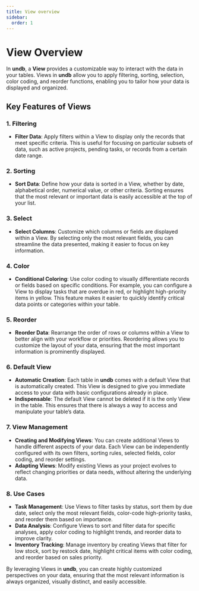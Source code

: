 ```yaml
---
title: View overview
sidebar:
  order: 1
---
```


# View Overview

In **undb**, a **View** provides a customizable way to interact with the data in your tables. Views in **undb** allow you to apply filtering, sorting, selection, color coding, and reorder functions, enabling you to tailor how your data is displayed and organized.

## Key Features of Views

### 1. Filtering

- **Filter Data**: Apply filters within a View to display only the records that meet specific criteria. This is useful for focusing on particular subsets of data, such as active projects, pending tasks, or records from a certain date range.

### 2. Sorting

- **Sort Data**: Define how your data is sorted in a View, whether by date, alphabetical order, numerical value, or other criteria. Sorting ensures that the most relevant or important data is easily accessible at the top of your list.

### 3. Select

- **Select Columns**: Customize which columns or fields are displayed within a View. By selecting only the most relevant fields, you can streamline the data presented, making it easier to focus on key information.

### 4. Color

- **Conditional Coloring**: Use color coding to visually differentiate records or fields based on specific conditions. For example, you can configure a View to display tasks that are overdue in red, or highlight high-priority items in yellow. This feature makes it easier to quickly identify critical data points or categories within your table.

### 5. Reorder

- **Reorder Data**: Rearrange the order of rows or columns within a View to better align with your workflow or priorities. Reordering allows you to customize the layout of your data, ensuring that the most important information is prominently displayed.

### 6. Default View

- **Automatic Creation**: Each table in **undb** comes with a default View that is automatically created. This View is designed to give you immediate access to your data with basic configurations already in place.
- **Indispensable**: The default View cannot be deleted if it is the only View in the table. This ensures that there is always a way to access and manipulate your table’s data.

### 7. View Management

- **Creating and Modifying Views**: You can create additional Views to handle different aspects of your data. Each View can be independently configured with its own filters, sorting rules, selected fields, color coding, and reorder settings.
- **Adapting Views**: Modify existing Views as your project evolves to reflect changing priorities or data needs, without altering the underlying data.

### 8. Use Cases

- **Task Management**: Use Views to filter tasks by status, sort them by due date, select only the most relevant fields, color-code high-priority tasks, and reorder them based on importance.
- **Data Analysis**: Configure Views to sort and filter data for specific analyses, apply color coding to highlight trends, and reorder data to improve clarity.
- **Inventory Tracking**: Manage inventory by creating Views that filter for low stock, sort by restock date, highlight critical items with color coding, and reorder based on sales priority.

By leveraging Views in **undb**, you can create highly customized perspectives on your data, ensuring that the most relevant information is always organized, visually distinct, and easily accessible.

